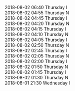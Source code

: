 2018-08-02 06:40 Thursday  I  
2018-08-02 04:55 Thursday  N  
2018-08-02 04:45 Thursday  I  
2018-08-02 04:20 Thursday  N  
2018-08-02 04:15 Thursday  I  
2018-08-02 04:10 Thursday  N  
2018-08-02 04:05 Thursday  I  
2018-08-02 02:50 Thursday  N  
2018-08-02 02:45 Thursday  I  
2018-08-02 02:05 Thursday  N  
2018-08-02 02:00 Thursday  I  
2018-08-02 01:50 Thursday  N  
2018-08-02 01:45 Thursday  I  
2018-08-02 01:30 Thursday  N  
2018-08-01 21:30 Wednesday  I  
